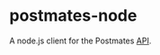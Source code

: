 postmates-node
==============

A node.js client for the Postmates [API](https://postmates.com/developer/docs).

